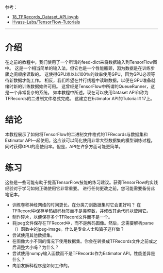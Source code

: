 参考：

- [18_TFRecords_Dataset_API.ipynb](https://github.com/Hvass-Labs/TensorFlow-Tutorials/blob/master/18_TFRecords_Dataset_API.ipynb)
- [Hvass-Labs/TensorFlow-Tutorials](https://github.com/Hvass-Labs/TensorFlow-Tutorials)


----------
# 介绍
在之前的教程中，我们使用了一个所谓的feed-dict来将数据输入到TensorFlow图中。 这是一个相当简单的输入法，但它也是一个性能瓶颈，因为数据是在训练步骤之间顺序读取的。 这使得GPU难以以100％的效率使用GPU，因为GPU必须等待新数据才能工作。
相反，我们希望在并行线程中读取数据，以便在GPU准备就绪时新的训练数据始终可用。 这曾经是TensorFlow中所谓的QueueRunner，这是一个非常复杂的系统。 如本教程中所述，现在可以使用Dataset API和称为TFRecords的二进制文件格式完成。
这建立在Estimator API的Tutorial＃17上。

# 结论
本教程展示了如何将TensorFlow的二进制文件格式的TFRecords与数据集和Estimator API一起使用。这应该可以简化使用非常大型数据集的模型训练过程，同时获得GPU的高使用率。但是，API在许多方面可能更简单。
# 练习
这些是一些可能有助于提高TensorFlow技能的练习建议。获得TensorFlow的实践经验对于学习如何正确使用它非常重要。
进行任何更改之前，您可能需要备份此笔记本。
- 训练卷积神经网络的时间更长。在分类刀剑数据集时它会更好吗？
在TFRecord中保存单热编码标签而不是类整数，并修改其余代码以使用它。
- 制作碎片，以便保存多个TFRecord文件而不是一个。
- 将jpeg文件保存在TFRecord中，而不是解码图像。然后，您需要解析parse（）函数中的jpeg-image。什么是专业人士和骗子这样做？
- 尝试使用其他数据集。
- 在图像大小不同的情况下使用数据集。你会在转换成TFRecords文件之前或之后调整大小吗？为什么？
- 尝试使用numpy输入函数而不是TFRecords作为Estimator API。性能差异是什么？
- 向朋友解释程序是如何工作的。
